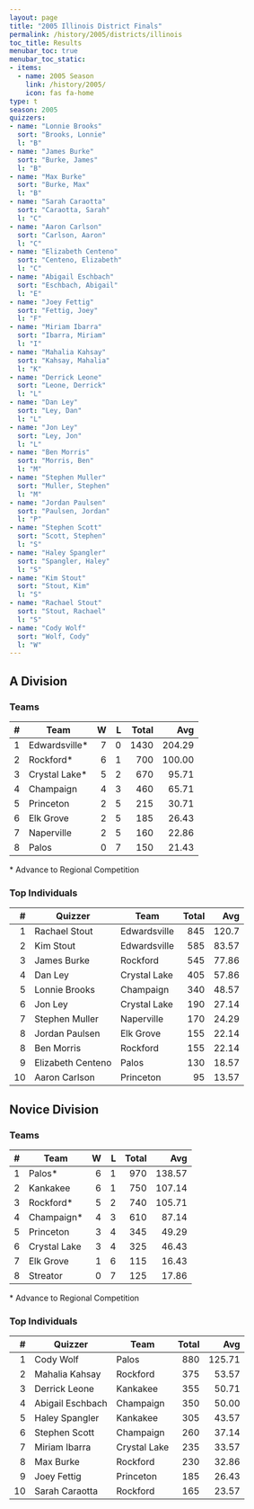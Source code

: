 ```yaml
---
layout: page
title: "2005 Illinois District Finals"
permalink: /history/2005/districts/illinois
toc_title: Results
menubar_toc: true
menubar_toc_static:
- items:
  - name: 2005 Season
    link: /history/2005/
    icon: fas fa-home
type: t
season: 2005
quizzers:
- name: "Lonnie Brooks"
  sort: "Brooks, Lonnie"
  l: "B"
- name: "James Burke"
  sort: "Burke, James"
  l: "B"
- name: "Max Burke"
  sort: "Burke, Max"
  l: "B"
- name: "Sarah Caraotta"
  sort: "Caraotta, Sarah"
  l: "C"
- name: "Aaron Carlson"
  sort: "Carlson, Aaron"
  l: "C"
- name: "Elizabeth Centeno"
  sort: "Centeno, Elizabeth"
  l: "C"
- name: "Abigail Eschbach"
  sort: "Eschbach, Abigail"
  l: "E"
- name: "Joey Fettig"
  sort: "Fettig, Joey"
  l: "F"
- name: "Miriam Ibarra"
  sort: "Ibarra, Miriam"
  l: "I"
- name: "Mahalia Kahsay"
  sort: "Kahsay, Mahalia"
  l: "K"
- name: "Derrick Leone"
  sort: "Leone, Derrick"
  l: "L"
- name: "Dan Ley"
  sort: "Ley, Dan"
  l: "L"
- name: "Jon Ley"
  sort: "Ley, Jon"
  l: "L"
- name: "Ben Morris"
  sort: "Morris, Ben"
  l: "M"
- name: "Stephen Muller"
  sort: "Muller, Stephen"
  l: "M"
- name: "Jordan Paulsen"
  sort: "Paulsen, Jordan"
  l: "P"
- name: "Stephen Scott"
  sort: "Scott, Stephen"
  l: "S"
- name: "Haley Spangler"
  sort: "Spangler, Haley"
  l: "S"
- name: "Kim Stout"
  sort: "Stout, Kim"
  l: "S"
- name: "Rachael Stout"
  sort: "Stout, Rachael"
  l: "S"
- name: "Cody Wolf"
  sort: "Wolf, Cody"
  l: "W"
---
```


## A Division

### Teams

|    # | Team          |    W |    L | Total |    Avg |
| ---: | ------------- | ---: | ---: | ----: | -----: |
|    1 | Edwardsville* |    7 |    0 |  1430 | 204.29 |
|    2 | Rockford*     |    6 |    1 |   700 | 100.00 |
|    3 | Crystal Lake* |    5 |    2 |   670 |  95.71 |
|    4 | Champaign     |    4 |    3 |   460 |  65.71 |
|    5 | Princeton     |    2 |    5 |   215 |  30.71 |
|    6 | Elk Grove     |    2 |    5 |   185 |  26.43 |
|    7 | Naperville    |    2 |    5 |   160 |  22.86 |
|    8 | Palos         |    0 |    7 |   150 |  21.43 |

\* Advance to Regional Competition

### Top Individuals

|    # | Quizzer           | Team         | Total |   Avg |
| ---: | ----------------- | ------------ | ----: | ----: |
|    1 | Rachael Stout     | Edwardsville |   845 | 120.7 |
|    2 | Kim Stout         | Edwardsville |   585 | 83.57 |
|    3 | James Burke       | Rockford     |   545 | 77.86 |
|    4 | Dan Ley           | Crystal Lake |   405 | 57.86 |
|    5 | Lonnie Brooks     | Champaign    |   340 | 48.57 |
|    6 | Jon Ley           | Crystal Lake |   190 | 27.14 |
|    7 | Stephen Muller    | Naperville   |   170 | 24.29 |
|    8 | Jordan Paulsen    | Elk Grove    |   155 | 22.14 |
|    8 | Ben Morris        | Rockford     |   155 | 22.14 |
|    9 | Elizabeth Centeno | Palos        |   130 | 18.57 |
|   10 | Aaron Carlson     | Princeton    |    95 | 13.57 |

## Novice Division

### Teams

|    # | Team         |    W |    L | Total |    Avg |
| ---: | ------------ | ---: | ---: | ----: | -----: |
|    1 | Palos*       |    6 |    1 |   970 | 138.57 |
|    2 | Kankakee     |    6 |    1 |   750 | 107.14 |
|    3 | Rockford*    |    5 |    2 |   740 | 105.71 |
|    4 | Champaign*   |    4 |    3 |   610 |  87.14 |
|    5 | Princeton    |    3 |    4 |   345 |  49.29 |
|    6 | Crystal Lake |    3 |    4 |   325 |  46.43 |
|    7 | Elk Grove    |    1 |    6 |   115 |  16.43 |
|    8 | Streator     |    0 |    7 |   125 |  17.86 |

\* Advance to Regional Competition

### Top Individuals

|    # | Quizzer          | Team         | Total |    Avg |
| ---: | ---------------- | ------------ | ----: | -----: |
|    1 | Cody Wolf        | Palos        |   880 | 125.71 |
|    2 | Mahalia Kahsay   | Rockford     |   375 |  53.57 |
|    3 | Derrick Leone    | Kankakee     |   355 |  50.71 |
|    4 | Abigail Eschbach | Champaign    |   350 |  50.00 |
|    5 | Haley Spangler   | Kankakee     |   305 |  43.57 |
|    6 | Stephen Scott    | Champaign    |   260 |  37.14 |
|    7 | Miriam Ibarra    | Crystal Lake |   235 |  33.57 |
|    8 | Max Burke        | Rockford     |   230 |  32.86 |
|    9 | Joey Fettig      | Princeton    |   185 |  26.43 |
|   10 | Sarah Caraotta   | Rockford     |   165 |  23.57 |